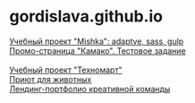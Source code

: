 # gordislava.github.io

<a href="gordislava.github.io/201369-mishka/">Учебный проект "Mishka": adaptve, sass, gulp<a><br>
<a href="gordislava.github.io/Kamako/">Промо-страница "Камако". Тестовое задание<a><br>  
<a href="gordislava.github.io/201369-technomart/">Учебный проект "Техномарт"</a><br>
<a href="gordislava.github.io/AnimalShelter/">Приют для животных<a><br>
<a href="gordislava.github.io/Switch/">Лендинг-портфолио креативной команды<a>

